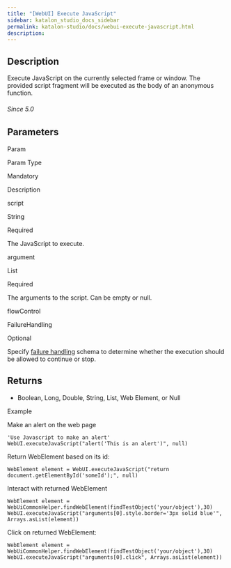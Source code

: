 ```yaml
---
title: "[WebUI] Execute JavaScript" 
sidebar: katalon_studio_docs_sidebar
permalink: katalon-studio/docs/webui-execute-javascript.html 
description: 
---
```

Description  
-------------

Execute JavaScript on the currently selected frame or window. The provided script fragment will be executed as the body of an anonymous function.

###### Since 5.0

Parameters  
------------

Param

Param Type

Mandatory

Description

script

String

Required

The JavaScript to execute.

argument

List

Required

The arguments to the script. Can be empty or null.

flowControl

FailureHandling

Optional

Specify [failure handling](https://docs.katalon.com/x/qAAM) schema to determine whether the execution should be allowed to continue or stop.

Returns
-------

*   Boolean, Long, Double, String, List, Web Element, or Null

Example 

Make an alert on the web page

```
'Use Javascript to make an alert'
WebUI.executeJavaScript("alert('This is an alert')", null)
```

Return WebElement based on its id:

```
WebElement element = WebUI.executeJavaScript("return document.getElementById('someId');", null)
```

Interact with returned WebElement

```
WebElement element = WebUiCommonHelper.findWebElement(findTestObject('your/object'),30)
WebUI.executeJavaScript("arguments[0].style.border='3px solid blue'", Arrays.asList(element))
```

Click on returned WebElement:

```
WebElement element = WebUiCommonHelper.findWebElement(findTestObject('your/object'),30)
WebUI.executeJavaScript("arguments[0].click", Arrays.asList(element))
```